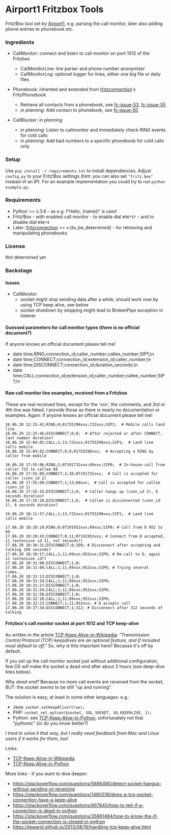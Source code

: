 # Airport1 Fritzbox Tools

Fritz!Box tool set by [Airport1], e.g. parsing the call monitor, later also adding phone entries to phonebook etc.

### Ingredients
- CallMonitor: connect and listen to call monitor on port 1012 of the Fritzbox
    - CallMonitorLine: line parser and phone number anonymizer
    - CallMonitorLog: optional logger for lines, either one big file or daily files
    
- Phonebook: inherited and extended from [fritzconnection]'s FritzPhonebook
    - Retrieve all contacts from a phonebook, see [fc-issue-53], [fc-issue-55] 
    - _in planning_: Add contact to phonebook, see [fc-issue-50]    

- CallBlocker: _in planning_
    - _in planning_: Listen to callmonitor and immediately check RING events for cold calls
    - _in planning_: Add bad numbers to a specific phonebook for cold calls only
    
### Setup

Use ```pip install -r requirements.txt``` to install dependencies. Adjust ```config.py``` to your 
Fritz!Box settings (hint: you can also set ```"fritz.box"``` instead of an IP). 
For an example implementation you could try to run ``` python example.py ```.

### Requirements
- Python >= v.3.6 - as e.g. f'Hello, {name}!' is used
- Fritz!Box - with enabled call monitor - to enable dial ```#96*5*``` - and to disable dial ```#96*4```
- Later: [fritzconnection] >= v.{to_be_determined} - for retrieving and manipulating phonebooks 

### License
Not determined yet


### Backstage

#### Issues
- CallMonitor
    - socket might stop sending data after a while, should work now by using TCP keep alive, see below
    - socket shutdown by stopping might lead to BrokenPipe exception in listener

#### Guessed parameters for call monitor types (there is no official document?)
If anyone knows an official document please tell me!
- date time;RING;connection_id;caller_number;callee_number;SIP1;\n
- date time;CONNECT;connection_id;extension_id;caller_number;\n
- date time;DISCONNECT;connection_id;duration_seconds;\n
- date time;CALL;connection_id;extension_id;caller_number;callee_number;SIP1;\n

#### Raw call monitor line examples, received from a Fritzbox
These are real received lines, except for the 'xxx', the comments, and 3rd or 4th line was faked.
I provide those as there is nearly no documentation or examples. Again:
if anyone knows an official document please tell me!
``` 
16.06.20 12:25:42;RING;0;01755290xxx;732xxx;SIP1;  # Mobile calls land line
16.06.20 12:25:46;DISCONNECT;0;0;  # After rejected or after CONNECT, last number duration?
16.06.20 15:04:02;CALL;1;13;732xxx;01755290xxx;SIP1;  # Land line calls mobile
16.06.20 15:04:02;CONNECT;0;0;01755290xxx;  # Accepting a RING by caller from mobile

16.06.20 17:55:06;RING;2;07191732xxx;69xxx;SIP0;  # In-house-call from caller 732 to callee 69
16.06.20 17:55:09;CONNECT;2;10;07191732xxx;  # Call is accepted for caller (conn_id 2)
16.06.20 17:55:09;CONNECT;1;13;69xxx;  # Call is accepted for callee (conn_id 1)
16.06.20 17:55:15;DISCONNECT;2;6;  # Caller hangs up (conn_id 2), 6 seconds duration?
16.06.20 17:55:16;DISCONNECT;1;6;  # Callee is disconnected (conn_id 1), 6 seconds duration?

16.06.20 18:11:57;CALL;1;13;732xxx;01755290xxx;SIP1;  # Land line calls mobile

17.06.20 10:28:29;RING;0;07191952xxx;69xxx;SIP0; # Call from D 952 to 69
17.06.20 10:28:43;CONNECT;0;11;07191952xxx; # Connect from D accepted, 11 (extension id 11, not seconds?)
17.06.20 10:30:31;DISCONNECT;0;109; # Disconnect after accepting and talking 109 seconds?
17.06.20 10:30:57;CALL;1;11;69xxx;952xxx;SIP0; # Re-call to D, again 11 (extension id?)
17.06.20 10:31:00;DISCONNECT;1;0;
17.06.20 10:31:08;CALL;1;11;69xxx;952xxx;SIP0; # Trying several times..
17.06.20 10:31:13;DISCONNECT;1;0;
17.06.20 10:31:24;CALL;1;11;69xxx;952xxx;SIP0;
17.06.20 10:31:27;DISCONNECT;1;0;
17.06.20 10:31:54;CALL;1;11;69xxx;952xxx;SIP0;
17.06.20 10:31:58;DISCONNECT;1;0;
17.06.20 10:32:16;CALL;1;11;69xxx;952xxx;SIP0;
17.06.20 10:32:23;CONNECT;1;11;952xxx; # D accepts call
17.06.20 10:37:34;DISCONNECT;1;312; # Disconnect after 312 seconds of talking
```


#### Fritzbox's call monitor socket at port 1012 and TCP keep-alive
As written in the article [TCP-Keep-Alive-in-Wikipedia]: 
_"Transmission Control Protocol (TCP) keepalives are an optional feature, and if included must default to off."_
So, why is this important here? Because it's off by default.

If you set up the call monitor socket just without additional configuration, 
few OS will make the socket a dead-end after about 2 hours (see deep-dive links below).

Why _dead-end_? Because no more call events are received from the socket, BUT:
the socket _seems_ to be still "up and running".

The solution is easy, at least in some other languages: e.g.:
- Java: ```socket.setKeepAlive(true);```
- PHP: ```socket_set_option($socket, SOL_SOCKET, SO_KEEPALIVE, 1);```
- Python: see [TCP-Keep-Alive-in-Python], unfortunately not that "pythonic" (or do you know better?)
 
_I tried to solve it that way, but I really need feedback from Mac and Linux users if it works for them, too!_

Links:
- [TCP-Keep-Alive-in-Wikipedia]
- [TCP-Keep-Alive-in-Python]

More links - if you want to dive deeper:
- https://stackoverflow.com/questions/5686490/detect-socket-hangup-without-sending-or-receiving
- https://stackoverflow.com/questions/1480236/does-a-tcp-socket-connection-have-a-keep-alive
- https://stackoverflow.com/questions/667640/how-to-tell-if-a-connection-is-dead-in-python
- https://stackoverflow.com/questions/35861484/how-to-know-the-if-the-socket-connection-is-closed-in-python
- https://tewarid.github.io/2013/08/16/handling-tcp-keep-alive.html

[Airport1]: https://www.airport1.de/
[TCP-Keep-Alive-in-Wikipedia]: https://en.wikipedia.org/wiki/Keepalive#TCP_keepalive
[TCP-Keep-Alive-in-Python]: https://stackoverflow.com/questions/12248132/how-to-change-tcp-keepalive-timer-using-python-script
[fritzconnection]: https://github.com/kbr/fritzconnection
[fc-issue-50]: https://github.com/kbr/fritzconnection/issues/50
[fc-issue-53]: https://github.com/kbr/fritzconnection/issues/53
[fc-issue-55]: https://github.com/kbr/fritzconnection/issues/55
